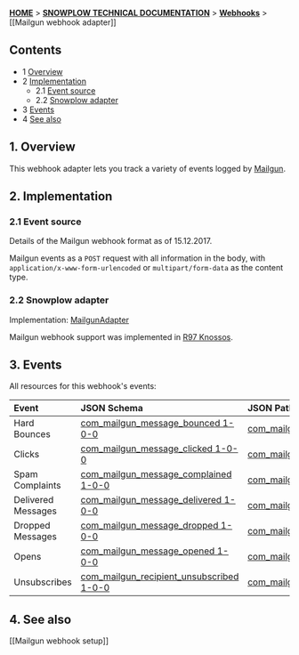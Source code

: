 <a name="top" />

[**HOME**](Home) > [**SNOWPLOW TECHNICAL DOCUMENTATION**](Snowplow-technical-documentation) > [**Webhooks**](Webhooks) > [[Mailgun webhook adapter]]

## Contents

- 1 [Overview](#overview)
- 2 [Implementation](#implementation)
  - 2.1 [Event source](#source)
  - 2.2 [Snowplow adapter](#adapter)
- 3 [Events](#events)
- 4 [See also](#see-also)

<a name="overview" />

## 1. Overview

This webhook adapter lets you track a variety of events logged by [Mailgun][mailgun-website].

<a name="implementation" />

## 2. Implementation

<a name="source" />

### 2.1 Event source

Details of the Mailgun webhook format as of 15.12.2017.

Mailgun events as a `POST` request with all information in the body, with `application/x-www-form-urlencoded` or `multipart/form-data` as the content type.

<a name="adapter" />

### 2.2 Snowplow adapter

Implementation: [MailgunAdapter][mailgun-adapter]

Mailgun webhook support was implemented in [R97 Knossos][r97].

<a name="events" />

## 3. Events

All resources for this webhook's events:

| **Event**      | **JSON Schema**                                  | **JSON Paths**                                    | **Redshift Table**                                     |
|:---------------|:-------------------------------------------------|:--------------------------------------------------|:-------------------------------------------------------|
|Hard Bounces       |[com_mailgun_message_bounced 1-0-0][com_mailgun_message_bounced-schema]               | [com_mailgun_message_bounced_1.json][com_mailgun_message_bounced-json]               | [com_mailgun_message_bounced_1.sql] [com_mailgun_message_bounced-sql]               |
|Clicks             |[com_mailgun_message_clicked 1-0-0][com_mailgun_message_clicked-schema]               | [com_mailgun_message_clicked_1.json][com_mailgun_message_clicked-json]               | [com_mailgun_message_clicked_1.sql] [com_mailgun_message_clicked-sql]               |
|Spam Complaints    |[com_mailgun_message_complained 1-0-0][com_mailgun_message_complained-schema]         | [com_mailgun_message_complained_1.json][com_mailgun_message_complained-json]         | [com_mailgun_message_complained_1.sql] [com_mailgun_message_complained-sql]         |
|Delivered Messages |[com_mailgun_message_delivered 1-0-0][com_mailgun_message_delivered-schema]           | [com_mailgun_message_delivered_1.json][com_mailgun_message_delivered-json]           | [com_mailgun_message_delivered_1.sql] [com_mailgun_message_delivered-sql]           |
|Dropped Messages   |[com_mailgun_message_dropped 1-0-0][com_mailgun_message_dropped-schema]               | [com_mailgun_message_dropped_1.json][com_mailgun_message_dropped-json]               | [com_mailgun_message_dropped_1.sql] [com_mailgun_message_dropped-sql]               |
|Opens              |[com_mailgun_message_opened 1-0-0][com_mailgun_message_opened-schema]                 | [com_mailgun_message_opened_1.json][com_mailgun_message_opened-json]                 | [com_mailgun_message_opened_1.sql] [com_mailgun_message_opened-sql]                 |
|Unsubscribes       |[com_mailgun_recipient_unsubscribed 1-0-0][com_mailgun_recipient_unsubscribed-schema] | [com_mailgun_recipient_unsubscribed_1.json][com_mailgun_recipient_unsubscribed-json] | [com_mailgun_recipient_unsubscribed_1.sql] [com_mailgun_recipient_unsubscribed-sql] |


<a name="see-also" />

## 4. See also

[[Mailgun webhook setup]]

[mailgun-website]: https://www.mailgun.com/
[mailgun-webhooks]: https://documentation.mailgun.com/en/latest/user_manual.html#webhooks
[r97]: https://github.com/snowplow/snowplow/releases/tag/r97-knossos
[mailgun-adapter]: https://github.com/snowplow/snowplow/blob/master/3-enrich/scala-common-enrich/src/main/scala/com.snowplowanalytics.snowplow.enrich/common/adapters/registry/MailgunAdapter.scala


[com_mailgun_message_bounced-schema]: https://github.com/snowplow/iglu-central/blob/master/schemas/com.mailgun/message_bounced/jsonschema/1-0-0
[com_mailgun_message_clicked-schema]: https://github.com/snowplow/iglu-central/blob/master/schemas/com.mailgun/message_clicked/jsonschema/1-0-0
[com_mailgun_message_complained-schema]: https://github.com/snowplow/iglu-central/blob/master/schemas/com.mailgun/message_complained/jsonschema/1-0-0
[com_mailgun_message_delivered-schema]: https://github.com/snowplow/iglu-central/blob/master/schemas/com.mailgun/message_delivered/jsonschema/1-0-0
[com_mailgun_message_dropped-schema]: https://github.com/snowplow/iglu-central/blob/master/schemas/com.mailgun/message_dropped/jsonschema/1-0-0
[com_mailgun_message_opened-schema]: https://github.com/snowplow/iglu-central/blob/master/schemas/com.mailgun/message_opened/jsonschema/1-0-0
[com_mailgun_recipient_unsubscribed-schema]: https://github.com/snowplow/iglu-central/blob/master/schemas/com.mailgun/recipient_unsubscribed/jsonschema/1-0-0

[com_mailgun_message_bounced-json]: https://github.com/snowplow/iglu-central/blob/master/jsonpaths/com.mailgun/message_bounced_1.json
[com_mailgun_message_clicked-json]: https://github.com/snowplow/iglu-central/blob/master/jsonpaths/com.mailgun/message_clicked_1.json
[com_mailgun_message_complained-json]: https://github.com/snowplow/iglu-central/blob/master/jsonpaths/com.mailgun/message_complained_1.json
[com_mailgun_message_delivered-json]: https://github.com/snowplow/iglu-central/blob/master/jsonpaths/com.mailgun/message_delivered_1.json
[com_mailgun_message_dropped-json]: https://github.com/snowplow/iglu-central/blob/master/jsonpaths/com.mailgun/message_dropped_1.json
[com_mailgun_message_opened-json]: https://github.com/snowplow/iglu-central/blob/master/jsonpaths/com.mailgun/message_opened_1.json
[com_mailgun_recipient_unsubscribed-json]: https://github.com/snowplow/iglu-central/blob/master/jsonpaths/com.mailgun/recipient_unsubscribed_1.json

[com_mailgun_message_bounced-sql]: https://github.com/snowplow/iglu-central/blob/master/sql/com.mailgun/message_clicked_1.sql
[com_mailgun_message_clicked-sql]: https://github.com/snowplow/iglu-central/blob/master/sql/com.mailgun/message_dropped_1.sql
[com_mailgun_message_complained-sql]: https://github.com/snowplow/iglu-central/blob/master/sql/com.mailgun/message_complained_1.sql
[com_mailgun_message_delivered-sql]: https://github.com/snowplow/iglu-central/blob/master/sql/com.mailgun/recipient_unsubscribed_1.sql
[com_mailgun_message_dropped-sql]: https://github.com/snowplow/iglu-central/blob/master/sql/com.mailgun/message_opened_1.sql
[com_mailgun_message_opened-sql]: https://github.com/snowplow/iglu-central/blob/master/sql/com.mailgun/message_bounced_1.sql
[com_mailgun_recipient_unsubscribed-sql]: https://github.com/snowplow/iglu-central/blob/master/sql/com.mailgun/message_delivered_1.sql
